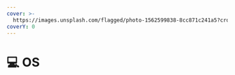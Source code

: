 ```yaml
---
cover: >-
  https://images.unsplash.com/flagged/photo-1562599838-8cc871c241a5?crop=entropy&cs=srgb&fm=jpg&ixid=M3wxOTcwMjR8MHwxfHNlYXJjaHwyfHx3aW5kb3dzJTIwbWFjJTIwbGludXh8ZW58MHx8fHwxNzE1NDc1NDMyfDA&ixlib=rb-4.0.3&q=85
coverY: 0
---
```


# 💻 OS

